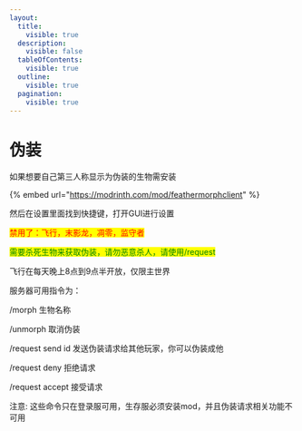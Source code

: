 ```yaml
---
layout:
  title:
    visible: true
  description:
    visible: false
  tableOfContents:
    visible: true
  outline:
    visible: true
  pagination:
    visible: true
---
```


# 伪装

如果想要自己第三人称显示为伪装的生物需安装

{% embed url="https://modrinth.com/mod/feathermorphclient" %}

然后在设置里面找到快捷键，打开GUI进行设置

<mark style="color:red;">禁用了：飞行，末影龙，凋零，监守者</mark>

<mark style="color:green;">需要杀死生物来获取伪装，请勿恶意杀人，请使用/request</mark>

飞行在每天晚上8点到9点半开放，仅限主世界

服务器可用指令为：

/morph 生物名称

/unmorph 取消伪装

/request send id 发送伪装请求给其他玩家，你可以伪装成他

/request deny 拒绝请求

/request accept 接受请求



注意: 这些命令只在登录服可用，生存服必须安装mod，并且伪装请求相关功能不可用
